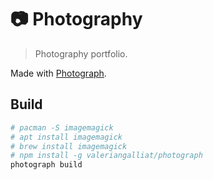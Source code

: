 # 📷 Photography

> Photography portfolio.

Made with [Photograph].

[Photograph]: https://github.com/valeriangalliat/photograph

## Build

```sh
# pacman -S imagemagick
# apt install imagemagick
# brew install imagemagick
# npm install -g valeriangalliat/photograph
photograph build
```
